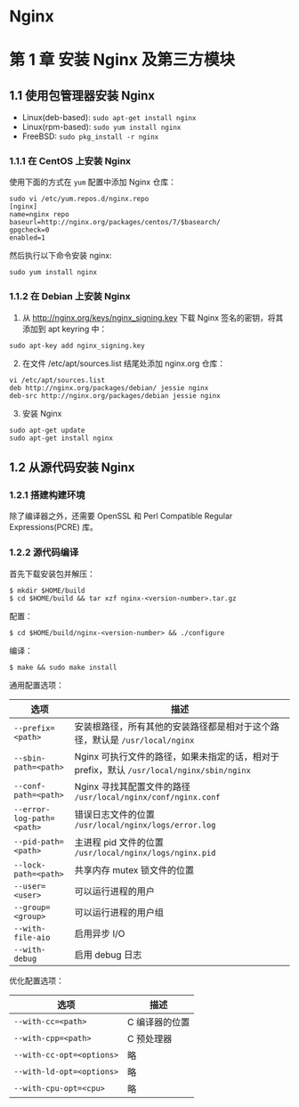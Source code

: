 # Nginx

# 第 1 章 安装 Nginx 及第三方模块

## 1.1 使用包管理器安装 Nginx

+ Linux(deb-based): `sudo apt-get install nginx`
+ Linux(rpm-based): `sudo yum install nginx`
+ FreeBSD: `sudo pkg_install -r nginx`    

### 1.1.1 在 CentOS 上安装 Nginx

使用下面的方式在 `yum` 配置中添加 Nginx 仓库：   

```shell
sudo vi /etc/yum.repos.d/nginx.repo
[nginx]
name=nginx repo
baseurl=http://nginx.org/packages/centos/7/$basearch/
gpgcheck=0
enabled=1
```    

然后执行以下命令安装 nginx:   

```
sudo yum install nginx
```   

### 1.1.2 在 Debian 上安装 Nginx

1. 从 http://nginx.org/keys/nginx_signing.key 下载 Nginx 签名的密钥，将其添加到 apt
keyring 中：   

```
sudo apt-key add nginx_signing.key
```   

2. 在文件 /etc/apt/sources.list 结尾处添加 nginx.org 仓库：   

```
vi /etc/apt/sources.list
deb http://nginx.org/packages/debian/ jessie nginx
deb-src http://nginx.org/packages/debian jessie nginx
```    

3. 安装 Nginx

```
sudo apt-get update
sudo apt-get install nginx
```    

## 1.2 从源代码安装 Nginx

### 1.2.1 搭建构建环境

除了编译器之外，还需要 OpenSSL 和 Perl Compatible Regular Expressions(PCRE) 库。

### 1.2.2 源代码编译

首先下载安装包并解压：    

```shell
$ mkdir $HOME/build
$ cd $HOME/build && tar xzf nginx-<version-number>.tar.gz
```    

配置：   

```shell
$ cd $HOME/build/nginx-<version-number> && ./configure
```   

编译：   

```shell
$ make && sudo make install
```   

通用配置选项：   


选项 | 描述
---------|----------
 `--prefix=<path>` | 安装根路径，所有其他的安装路径都是相对于这个路径，默认是 `/usr/local/nginx`
 `--sbin-path=<path>` | Nginx 可执行文件的路径，如果未指定的话，相对于 prefix，默认 `/usr/local/nginx/sbin/nginx`
 `--conf-path=<path>` | Nginx 寻找其配置文件的路径 `/usr/local/nginx/conf/nginx.conf`
 `--error-log-path=<path>` | 错误日志文件的位置 `/usr/local/nginx/logs/error.log`
 `--pid-path=<path>` | 主进程 pid 文件的位置 `/usr/local/nginx/logs/nginx.pid`
 `--lock-path=<path>` | 共享内存 mutex 锁文件的位置
 `--user=<user>` | 可以运行进程的用户
 `--group=<group>` | 可以运行进程的用户组
 `--with-file-aio` | 启用异步 I/O
 `--with-debug` | 启用 debug 日志   

优化配置选项：   


选项 | 描述
----------|---------
 `--with-cc=<path>` | C 编译器的位置
 `--with-cpp=<path>` | C 预处理器
 `--with-cc-opt=<options>` | 略
 `--with-ld-opt=<options>` | 略
 `--with-cpu-opt=<cpu>` | 略